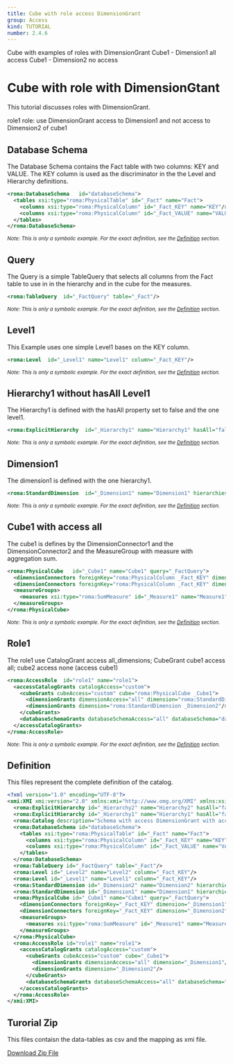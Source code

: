 ```yaml
---
title: Cube with role access DimensionGrant
group: Access
kind: TUTORIAL
number: 2.4.6
---
```

Cube with examples of roles with DimensionGrant
Cube1 - Dimension1 all access
Cube1 - Dimension2 no access


# Cube with role with DimensionGtant

This tutorial discusses roles with DimensionGrant.

role1 role:   use DimensionGrant access to Dimension1 and not access to Dimension2 of cube1



## Database Schema

The Database Schema contains the Fact table with two columns: KEY and VALUE. The KEY column is used as the discriminator in the the Level and Hierarchy definitions.


```xml
<roma:DatabaseSchema   id="databaseSchema">
  <tables xsi:type="roma:PhysicalTable" id="_Fact" name="Fact">
    <columns xsi:type="roma:PhysicalColumn" id="_Fact_KEY" name="KEY"/>
    <columns xsi:type="roma:PhysicalColumn" id="_Fact_VALUE" name="VALUE" type="Integer"/>
  </tables>
</roma:DatabaseSchema>

```
*<small>Note: This is only a symbolic example. For the exact definition, see the [Definition](#definition) section.</small>*
## Query

The Query is a simple TableQuery that selects all columns from the Fact table to use in in the hierarchy and in the cube for the measures.


```xml
<roma:TableQuery  id="_FactQuery" table="_Fact"/>

```
*<small>Note: This is only a symbolic example. For the exact definition, see the [Definition](#definition) section.</small>*
## Level1

This Example uses one simple Level1 bases on the KEY column.


```xml
<roma:Level  id="_Level1" name="Level1" column="_Fact_KEY"/>

```
*<small>Note: This is only a symbolic example. For the exact definition, see the [Definition](#definition) section.</small>*
## Hierarchy1 without hasAll Level1

The Hierarchy1 is defined with the hasAll property set to false and the one level1.


```xml
<roma:ExplicitHierarchy  id="_Hierarchy1" name="Hierarchy1" hasAll="false" primaryKey="_Fact_KEY" query="_FactQuery" levels="_Level1"/>

```
*<small>Note: This is only a symbolic example. For the exact definition, see the [Definition](#definition) section.</small>*
## Dimension1

The dimension1 is defined with the one hierarchy1.


```xml
<roma:StandardDimension  id="_Dimension1" name="Dimension1" hierarchies="roma:ExplicitHierarchy _Hierarchy1"/>

```
*<small>Note: This is only a symbolic example. For the exact definition, see the [Definition](#definition) section.</small>*
## Cube1 with access all

The cube1 is defines by the DimensionConnector1 and the DimensionConnector2  and the MeasureGroup with measure with aggregation sum.


```xml
<roma:PhysicalCube   id="_Cube1" name="Cube1" query="_FactQuery">
  <dimensionConnectors foreignKey="roma:PhysicalColumn _Fact_KEY" dimension="roma:StandardDimension _Dimension1" overrideDimensionName="Dimension1"/>
  <dimensionConnectors foreignKey="roma:PhysicalColumn _Fact_KEY" dimension="roma:StandardDimension _Dimension2" overrideDimensionName="Dimension2"/>
  <measureGroups>
    <measures xsi:type="roma:SumMeasure" id="_Measure1" name="Measure1" column="_Fact_VALUE"/>
  </measureGroups>
</roma:PhysicalCube>

```
*<small>Note: This is only a symbolic example. For the exact definition, see the [Definition](#definition) section.</small>*
## Role1

The role1 use CatalogGrant access all_dimensions; CubeGrant cube1 access all; cube2 access none (access cube1)


```xml
<roma:AccessRole  id="role1" name="role1">
  <accessCatalogGrants catalogAccess="custom">
    <cubeGrants cubeAccess="custom" cube="roma:PhysicalCube _Cube1">
      <dimensionGrants dimensionAccess="all" dimension="roma:StandardDimension _Dimension1"/>
      <dimensionGrants dimension="roma:StandardDimension _Dimension2"/>
    </cubeGrants>
    <databaseSchemaGrants databaseSchemaAccess="all" databaseSchema="databaseSchema"/>
  </accessCatalogGrants>
</roma:AccessRole>

```
*<small>Note: This is only a symbolic example. For the exact definition, see the [Definition](#definition) section.</small>*

## Definition

This files represent the complete definition of the catalog.

```xml
<?xml version="1.0" encoding="UTF-8"?>
<xmi:XMI xmi:version="2.0" xmlns:xmi="http://www.omg.org/XMI" xmlns:xsi="http://www.w3.org/2001/XMLSchema-instance" xmlns:roma="https://www.daanse.org/spec/org.eclipse.daanse.rolap.mapping">
  <roma:ExplicitHierarchy id="_Hierarchy2" name="Hierarchy2" hasAll="false" primaryKey="_Fact_KEY" query="_FactQuery" levels="_Level2"/>
  <roma:ExplicitHierarchy id="_Hierarchy1" name="Hierarchy1" hasAll="false" primaryKey="_Fact_KEY" query="_FactQuery" levels="_Level1"/>
  <roma:Catalog description="Schema with access DimensionGrant with access to Dimension1 only and no access to Dimension2 of Cube1" name="Cube with role access DimensionGrant" cubes="_Cube1" accessRoles="role1" dbschemas="databaseSchema"/>
  <roma:DatabaseSchema id="databaseSchema">
    <tables xsi:type="roma:PhysicalTable" id="_Fact" name="Fact">
      <columns xsi:type="roma:PhysicalColumn" id="_Fact_KEY" name="KEY"/>
      <columns xsi:type="roma:PhysicalColumn" id="_Fact_VALUE" name="VALUE" type="Integer"/>
    </tables>
  </roma:DatabaseSchema>
  <roma:TableQuery id="_FactQuery" table="_Fact"/>
  <roma:Level id="_Level2" name="Level2" column="_Fact_KEY"/>
  <roma:Level id="_Level1" name="Level1" column="_Fact_KEY"/>
  <roma:StandardDimension id="_Dimension2" name="Dimension2" hierarchies="_Hierarchy2"/>
  <roma:StandardDimension id="_Dimension1" name="Dimension1" hierarchies="_Hierarchy1"/>
  <roma:PhysicalCube id="_Cube1" name="Cube1" query="_FactQuery">
    <dimensionConnectors foreignKey="_Fact_KEY" dimension="_Dimension1" overrideDimensionName="Dimension1"/>
    <dimensionConnectors foreignKey="_Fact_KEY" dimension="_Dimension2" overrideDimensionName="Dimension2"/>
    <measureGroups>
      <measures xsi:type="roma:SumMeasure" id="_Measure1" name="Measure1" column="_Fact_VALUE"/>
    </measureGroups>
  </roma:PhysicalCube>
  <roma:AccessRole id="role1" name="role1">
    <accessCatalogGrants catalogAccess="custom">
      <cubeGrants cubeAccess="custom" cube="_Cube1">
        <dimensionGrants dimensionAccess="all" dimension="_Dimension1"/>
        <dimensionGrants dimension="_Dimension2"/>
      </cubeGrants>
      <databaseSchemaGrants databaseSchemaAccess="all" databaseSchema="databaseSchema"/>
    </accessCatalogGrants>
  </roma:AccessRole>
</xmi:XMI>

```



## Turorial Zip
This files contaisn the data-tables as csv and the mapping as xmi file.

<a href="./zip/tutorial.access.dimensiongrand.zip" download>Download Zip File</a>
